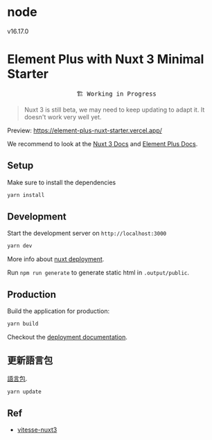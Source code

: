# node
v16.17.0
# Element Plus with Nuxt 3 Minimal Starter

<pre align="center">
🏗 Working in Progress
</pre>

> Nuxt 3 is still beta, we may need to keep updating to adapt it.
> It doesn't work very well yet.

Preview: <https://element-plus-nuxt-starter.vercel.app/>

We recommend to look at the [Nuxt 3 Docs](https://v3.nuxtjs.org) and [Element Plus Docs](https://element-plus.org/).

## Setup

Make sure to install the dependencies

```bash
yarn install
```

## Development

Start the development server on `http://localhost:3000`

```bash
yarn dev
```

More info about [nuxt deployment](https://v3.nuxtjs.org/docs/deployment/presets).

Run `npm run generate` to generate static html in `.output/public`.

## Production

Build the application for production:

```bash
yarn build
```

Checkout the [deployment documentation](https://v3.nuxtjs.org/docs/deployment).

## 更新語言包

[語言包](https://docs.google.com/spreadsheets/d/1z52Kdt_Whwo4Kqp1lR087mvvKnLUGEzNIhWkWKkcKM8/edit?usp=sharing).
```bash
yarn update
```

## Ref

- [vitesse-nuxt3](https://github.com/antfu/vitesse-nuxt3)
